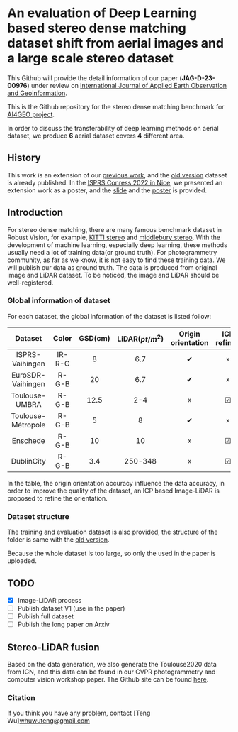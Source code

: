 # An evaluation of Deep Learning based stereo dense matching dataset shift from aerial images and a large scale stereo dataset

This Github will provide the detail information of our paper (**JAG-D-23-00976**) under review on  [International Journal of Applied Earth Observation and Geoinformation](https://track.authorhub.elsevier.com/?uuid=fc239731-c1a9-4c4c-9104-bc1f55105626).

This is the Github repository for the stereo dense matching benchmark for [AI4GEO project](http://ai4geo.eu/index.php). 

In order to discuss the transferability of deep learning methods on aerial dataset, we produce **6** aerial dataset covers **4** different area. 

## History

This work is an extension of our [previous work](https://www.int-arch-photogramm-remote-sens-spatial-inf-sci.net/XLIII-B2-2021/405/2021/), and the [old version](https://github.com/whuwuteng/benchmark_ISPRS2021) dataset is already published. In the [ISPRS Conress 2022 in Nice](https://www.isprs2022-nice.com/), we presented an extension work  as a poster, and the [slide](congress_ISPRS2022/Slide_ISPRS2022.pdf) and the [poster](congress_ISPRS2022/Poster_ISPRS2022.pdf) is provided.


## Introduction

For stereo dense matching, there are many famous benchmark dataset in Robust Vision, for example, [KITTI stereo](http://www.cvlibs.net/datasets/kitti/eval_scene_flow.php?benchmark=stereo) and [middlebury stereo](https://vision.middlebury.edu/stereo/).
With the development of machine learning, especially deep learning, these methods usually need a lot of training data(or ground truth). 
For photogrammetry community, as far as we know, it is not easy to find these training data. We will publish our data as ground truth. The data is produced from original image and LiDAR dataset. To be noticed, the image and LiDAR should be well-registered.

### Global information of dataset

For each dataset, the global information of the dataset is listed follow:

|     Dataset      | Color | GSD(cm) | LiDAR($pt/m^2$) |Origin orientation|ICP refined|Outlier remove|
| :----------: | :-----------: | :-----------: | :-----------: |:-----------: | :----------: | :----------: |
|ISPRS-Vaihingen|IR-R-G|      8      |      6.7      | &#10004; |`x`|`x`|
|EuroSDR-Vaihingen|R-G-B|      20      |      6.7      | &#10004; |`x`|`x`|
|Toulouse-UMBRA|R-G-B|      12.5      |      2-4      | `x` |&#9745;|&#9745;|
|Toulouse-Métropole|R-G-B|      5      |      8     | &#10004; |`x`|`x`|
|Enschede|R-G-B|      10      |      10      |`x` |&#9745;|&#9745;|
|DublinCity|R-G-B|      3.4      |      250-348      |`x` |&#9745;|`x`|

In the table, the origin orientation accuracy  influence the data accuracy, in order to improve the quality of the dataset, an ICP based Image-LiDAR is proposed to refine the orientation. 

### Dataset structure

The training and evaluation dataset is also provided, the structure of the folder is same with the [old version](https://github.com/whuwuteng/benchmark_ISPRS2021).

Because the whole dataset is  too large, so only the used in the paper is uploaded.


## TODO

- [x] Image-LiDAR process
- [ ] Publish dataset V1 (use in the paper)
- [ ] Publish full dataset
- [ ] Publish the long paper on Arxiv

## Stereo-LiDAR fusion

Based on the data generation,  we also generate the Toulouse2020 data from IGN, and this data can be found in our CVPR photogrammetry and computer vision workshop paper. The Github site can be found [here](https://github.com/whuwuteng/PSMNet-FusionX3).

### Citation

If you think you have any problem, contact [Teng Wu]<whuwuteng@gmail.com>


